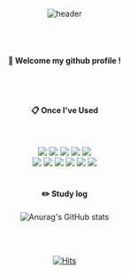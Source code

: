 <div align="center">
  
  ![header](https://capsule-render.vercel.app/api?type=slice&color=d1b2ff&height=150&section=header&text=TaeheeMin&fontColor=5a5a5a&fontSize=70&animation=fadeIn&fontAlignY=55)
  
 <br/>
 <br/>
  
####  :wave: Welcome my github profile !

 <br/>
 <br/>
  
####  :clipboard: Once I've Used 
  
 <br/>
 <br/>
  
<img src="https://img.shields.io/badge/JAVA-007396?style=for-the-badge&logo=Java&logoColor=white">
<img src="https://img.shields.io/badge/JavaScript-F7DF1E?style=for-the-badge&logo=JavaScript&logoColor=white">
<img src="https://img.shields.io/badge/Spring-6DB33F?style=for-the-badge&logo=Spring&logoColor=white">
<img src="https://img.shields.io/badge/HTML5-E34F26?style=for-the-badge&logo=HTML5&logoColor=white">
<img src="https://img.shields.io/badge/CSS3-1572B6?style=for-the-badge&logo=CSS3&logoColor=white"> <br>
<img src="https://img.shields.io/badge/MySQL-4479A1?style=for-the-badge&logo=MySQL&logoColor=white">
<img src="https://img.shields.io/badge/Oracle-F80000?style=for-the-badge&logo=Oracle&logoColor=white"> 
<img src="https://img.shields.io/badge/aws-232F3E?style=for-the-badge&logo=Amazon aws&logoColor=white">
<img src="https://img.shields.io/badge/Eclipse-2C2255?style=for-the-badge&logo=Eclipse%20IDE&logoColor=white">
<img src="https://img.shields.io/badge/github-181717?style=for-the-badge&logo=github&logoColor=white">
<img src="https://img.shields.io/badge/VSCode-007ACC?style=for-the-badge&logo=VisualStudioCode&logoColor=white">
 
 <br/>
 <br/>

#### :pencil2: Study log

  ![Anurag's GitHub stats](https://github-readme-stats.vercel.app/api?username=TaeheeMin&show_icons=true&theme=swift)
   
 <br/>
 <br/>

  [![Hits](https://hits.seeyoufarm.com/api/count/incr/badge.svg?url=https%3A%2F%2Fgithub.com%2FTaeheeMin&count_bg=%237E9AE5&title_bg=%23555555&icon=&icon_color=%23D7D7D7&title=hits&edge_flat=true)](https://hits.seeyoufarm.com)
  
</div>

